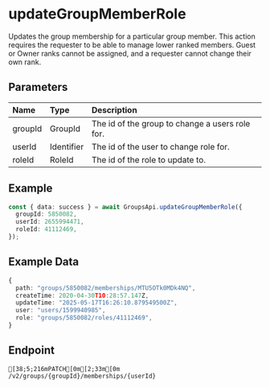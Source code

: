 
# updateGroupMemberRole
Updates the group membership for a particular group member. This action requires the requester to be able to manage lower ranked members. Guest or Owner ranks cannot be assigned, and a requester cannot change their own rank.


## Parameters
| Name    | Type       | Description                                     |
| :------ | :--------- | :---------------------------------------------- |
| groupId | GroupId    | The id of the group to change a users role for. |
| userId  | Identifier | The id of the user to change role for.          |
| roleId  | RoleId     | The id of the role to update to.                |



## Example
```ts copy showLineNumbers
const { data: success } = await GroupsApi.updateGroupMemberRole({
  groupId: 5850082,
  userId: 2655994471,
  roleId: 41112469,
}); 
```


## Example Data
```ts copy showLineNumbers
{
  path: "groups/5850082/memberships/MTU5OTk0MDk4NQ",
  createTime: 2020-04-30T10:28:57.147Z,
  updateTime: "2025-05-17T16:26:10.879549500Z",
  user: "users/1599940985",
  role: "groups/5850082/roles/41112469",
} 
```


## Endpoint
```ansi
[38;5;216mPATCH[0m[2;33m[0m /v2/groups/{groupId}/memberships/{userId}
```
  